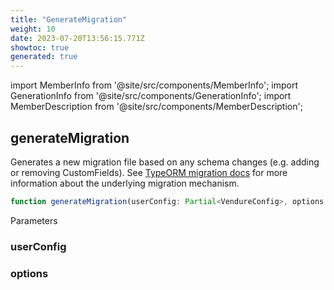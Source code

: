 ```yaml
---
title: "GenerateMigration"
weight: 10
date: 2023-07-20T13:56:15.771Z
showtoc: true
generated: true
---
```

<!-- This file was generated from the Vendure source. Do not modify. Instead, re-run the "docs:build" script -->
import MemberInfo from '@site/src/components/MemberInfo';
import GenerationInfo from '@site/src/components/GenerationInfo';
import MemberDescription from '@site/src/components/MemberDescription';


## generateMigration

<GenerationInfo sourceFile="packages/core/src/migrate.ts" sourceLine="107" packageName="@vendure/core" />

Generates a new migration file based on any schema changes (e.g. adding or removing CustomFields).
See [TypeORM migration docs](https://typeorm.io/#/migrations) for more information about the
underlying migration mechanism.

```ts title="Signature"
function generateMigration(userConfig: Partial<VendureConfig>, options: MigrationOptions): void
```
Parameters

### userConfig

<MemberInfo kind="parameter" type="Partial&#60;<a href='/typescript-api/configuration/vendure-config#vendureconfig'>VendureConfig</a>&#62;" />

### options

<MemberInfo kind="parameter" type="<a href='/typescript-api/migration/migration-options#migrationoptions'>MigrationOptions</a>" />

